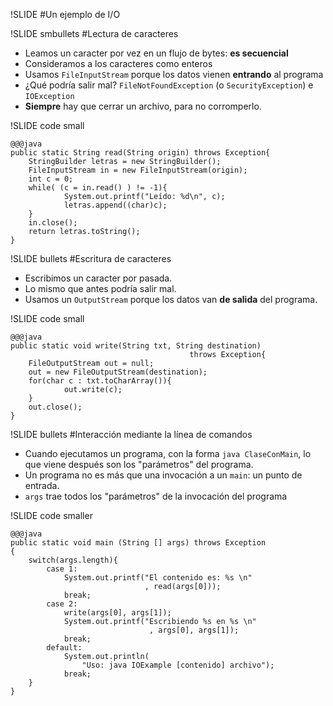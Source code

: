 !SLIDE
#Un ejemplo de I/O

!SLIDE smbullets
#Lectura de caracteres

* Leamos un caracter
  por vez en un flujo de bytes: **es secuencial**
* Consideramos a los caracteres como enteros
* Usamos `FileInputStream` porque los datos vienen **entrando** al programa
* ¿Qué podría salir mal? `FileNotFoundException` (o `SecurityException`) e `IOException`
* **Siempre** hay que cerrar un archivo, para no corromperlo.

!SLIDE code small

    @@@java
    public static String read(String origin) throws Exception{
        StringBuilder letras = new StringBuilder();
        FileInputStream in = new FileInputStream(origin);
        int c = 0;
        while( (c = in.read() ) != -1){
                System.out.printf("Leído: %d\n", c);
                letras.append((char)c);
        }
        in.close();
        return letras.toString();
    }


!SLIDE bullets
#Escritura de caracteres

* Escribimos un caracter por pasada.
* Lo mismo que antes podría salir mal. 
* Usamos un `OutputStream` porque los datos van **de salida** del programa.

!SLIDE code small

    @@@java
    public static void write(String txt, String destination)
                                            throws Exception{
        FileOutputStream out = null;
        out = new FileOutputStream(destination);
        for(char c : txt.toCharArray()){
                out.write(c);
        }
        out.close();
    }


!SLIDE bullets
#Interacción mediante la línea de comandos

* Cuando ejecutamos un programa, con la forma `java ClaseConMain`, lo que viene después
  son los "parámetros" del programa.
* Un programa no es más que una invocación a un `main`: un punto de entrada.
* `args` trae todos los "parámetros" de la invocación del programa


!SLIDE code smaller
    
    @@@java 
    public static void main (String [] args) throws Exception
    {
        switch(args.length){
            case 1:
                System.out.printf("El contenido es: %s \n"
                                  , read(args[0]));
                break;
            case 2:
                write(args[0], args[1]);
                System.out.printf("Escribiendo %s en %s \n"
                                   , args[0], args[1]);
                break;
            default:
                System.out.println(
                    "Uso: java IOExample [contenido] archivo");
                break;
        }
    }

